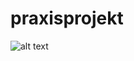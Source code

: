 # praxisprojekt

![alt text](https://github.com/lxrs312/praxisprojekt/blob/main/word_correct_handwritten.png?raw=true)